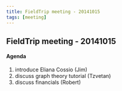 ```yaml
---
title: FieldTrip meeting - 20141015
tags: [meeting]
---
```


## FieldTrip meeting - 20141015

#### Agenda

 1.  introduce Eliana Cossio (Jim)
 2.  discuss graph theory tutorial (Tzvetan)
 3.  discuss financials (Robert)

